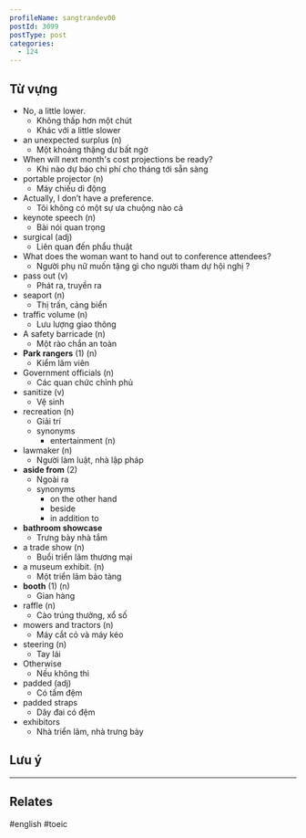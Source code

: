 ```yaml
---
profileName: sangtrandev00
postId: 3099
postType: post
categories:
  - 124
---
```

## Từ vựng

- No, a little lower.
	- Không thấp hơn một chút
	- Khác với a little slower
- an unexpected surplus (n)
	- Một khoảng thặng dư bất ngờ
- When will next month's cost projections be ready?
	- Khi nào dự báo chi phí cho tháng tới sẵn sàng
- portable projector (n)
	- Máy chiếu di động
-  Actually, I don’t have a preference. 
	- Tôi không có một sự ưa chuộng nào cả
- keynote speech (n)
	- Bài nói quan trọng
- surgical (adj)
	- Liên quan đến phẩu thuật
- What does the woman want to hand out to conference attendees?
	- Người phụ nữ muốn tặng gì cho người tham dự hội nghị ?
- pass out (v)
	- Phát ra, truyền ra
- seaport (n)
	- Thị trấn, cảng biển
- traffic volume (n)
	- Lưu lượng giao thông
- A safety barricade (n)
	- Một rào chắn an toàn
- **Park rangers** (1) (n)
	- Kiểm lâm viên
- Government officials (n)
	- Các quan chức chỉnh phủ
- sanitize (v)
	- Vệ sinh
- recreation (n)
	- Giải trí
	- synonyms
		- entertainment (n)
- lawmaker (n)
	- Người làm luật, nhà lập pháp
- **aside from** (2)
	- Ngoài ra
	- synonyms
		- on the other hand
		- beside
		- in addition to
- **bathroom showcase**
	- Trưng bày nhà tắm
- a trade show (n)
	- Buổi triển lãm thương mại
- a museum exhibit. (n)
	- Một triển lãm bảo tàng
- **booth** (1) (n)
	- Gian hàng
- raffle (n)
	- Cào trúng thưởng, xổ số
- mowers and tractors (n)
	- Máy cắt cỏ và máy kéo
- steering (n)
	- Tay lái
- Otherwise
	- Nếu không thì
- padded (adj)
	- Có tấm đệm
- padded straps
	- Dây đai có đệm
- exhibitors
	- Nhà triển lãm, nhà trưng bày
## Lưu ý



---
## Relates

#english #toeic
